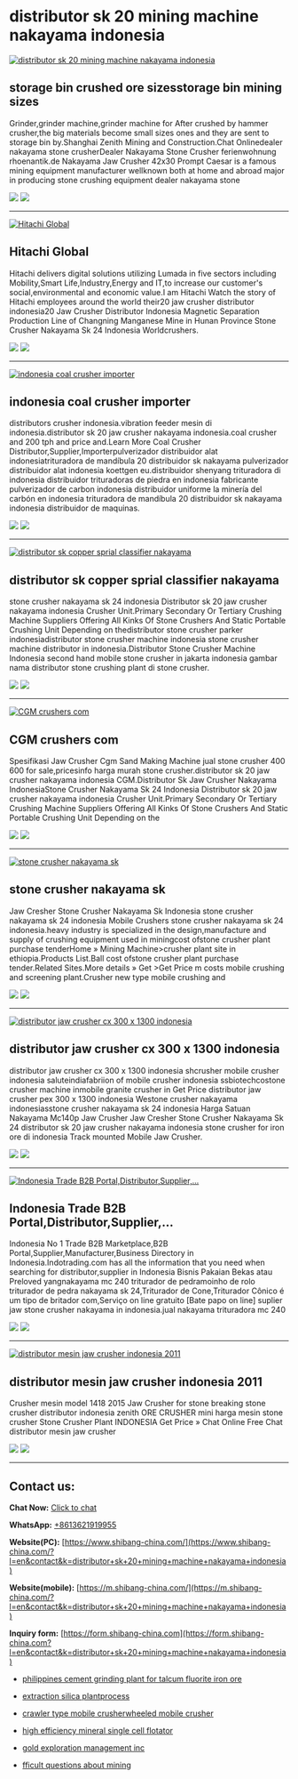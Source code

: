# distributor sk 20 mining machine nakayama indonesia

<a href="https://swt.shibang-china.com/?l=en&img&k=distributor+sk+20+mining+machine+nakayama+indonesia" target="_blank">![distributor sk 20 mining machine nakayama indonesia](http://static.shibang-china.com/all-800x300/1112.jpg)</a>

## storage bin crushed ore sizesstorage bin mining sizes
Grinder,grinder machine,grinder machine for After crushed by hammer crusher,the big materials become small sizes ones and they are sent to storage bin by.Shanghai Zenith Mining and Construction.Chat Onlinedealer nakayama stone crusherDealer Nakayama Stone Crusher ferienwohnung rhoenantik.de Nakayama Jaw Crusher 42x30 Prompt Caesar is a famous mining equipment manufacturer wellknown both at home and abroad major in producing stone crushing equipment dealer nakayama stone


<a href="https://whatsapp.shibangsoft.com/WhatsApp.php" target="_blank" title="WhatsApp">![](http://static.shibang-china.com/icon/whatsapp.png)</a> <a href="https://swt.shibang-china.com/?l=en&icon&k=distributor+sk+20+mining+machine+nakayama+indonesia" target="_blank">![](http://static.shibang-china.com/icon/chat-en.png)</a>

---

<a href="https://swt.shibang-china.com/?l=en&img&k=distributor+sk+20+mining+machine+nakayama+indonesia" target="_blank">![Hitachi Global](http://static.shibang-china.com/all-800x300/1111.jpg)</a>

## Hitachi Global
Hitachi delivers digital solutions utilizing Lumada in five sectors including Mobility,Smart Life,Industry,Energy and IT,to increase our customer's social,environmental and economic value.I am Hitachi Watch the story of Hitachi employees around the world their20 jaw crusher distributor indonesia20 Jaw Crusher Distributor Indonesia Magnetic Separation Production Line of Changning Manganese Mine in Hunan Province Stone Crusher Nakayama Sk 24 Indonesia Worldcrushers.


<a href="https://whatsapp.shibangsoft.com/WhatsApp.php" target="_blank" title="WhatsApp">![](http://static.shibang-china.com/icon/whatsapp.png)</a> <a href="https://swt.shibang-china.com/?l=en&icon&k=distributor+sk+20+mining+machine+nakayama+indonesia" target="_blank">![](http://static.shibang-china.com/icon/chat-en.png)</a>

---

<a href="https://swt.shibang-china.com/?l=en&img&k=distributor+sk+20+mining+machine+nakayama+indonesia" target="_blank">![indonesia coal crusher importer](http://static.shibang-china.com/all-800x300/508.jpg)</a>

## indonesia coal crusher importer
distributors crusher indonesia.vibration feeder mesin di indonesia.distributor sk 20 jaw crusher nakayama indonesia.coal crusher and 200 tph and price and.Learn More Coal Crusher Distributor,Supplier,Importerpulverizador distribuidor alat indonesiatrituradora de mand&#237;bula 20 distribuidor sk nakayama pulverizador distribuidor alat indonesia koettgen eu.distribuidor shenyang trituradora di indonesia distribuidor trituradoras de piedra en indonesia fabricante pulverizador de carbon indonesia distribuidor uniforme la miner&#237;a del carb&#243;n en indonesia trituradora de mand&#237;bula 20 distribuidor sk nakayama indonesia distribuidor de maquinas.


<a href="https://whatsapp.shibangsoft.com/WhatsApp.php" target="_blank" title="WhatsApp">![](http://static.shibang-china.com/icon/whatsapp.png)</a> <a href="https://swt.shibang-china.com/?l=en&icon&k=distributor+sk+20+mining+machine+nakayama+indonesia" target="_blank">![](http://static.shibang-china.com/icon/chat-en.png)</a>

---

<a href="https://swt.shibang-china.com/?l=en&img&k=distributor+sk+20+mining+machine+nakayama+indonesia" target="_blank">![distributor sk copper sprial classifier nakayama](http://static.shibang-china.com/all-800x300/268.jpg)</a>

## distributor sk copper sprial classifier nakayama
stone crusher nakayama sk 24 indonesia Distributor sk 20 jaw crusher nakayama indonesia Crusher Unit.Primary Secondary Or Tertiary Crushing Machine Suppliers Offering All Kinks Of Stone Crushers And Static Portable Crushing Unit Depending on thedistributor stone crusher parker indonesiadistributor stone crusher machine indonesia stone crusher machine distributor in indonesia.Distributor Stone Crusher Machine Indonesia second hand mobile stone crusher in jakarta indonesia gambar nama distributor stone crushing plant di stone crusher.


<a href="https://whatsapp.shibangsoft.com/WhatsApp.php" target="_blank" title="WhatsApp">![](http://static.shibang-china.com/icon/whatsapp.png)</a> <a href="https://swt.shibang-china.com/?l=en&icon&k=distributor+sk+20+mining+machine+nakayama+indonesia" target="_blank">![](http://static.shibang-china.com/icon/chat-en.png)</a>

---

<a href="https://swt.shibang-china.com/?l=en&img&k=distributor+sk+20+mining+machine+nakayama+indonesia" target="_blank">![CGM crushers com](http://static.shibang-china.com/all-800x300/817.jpg)</a>

## CGM crushers com
Spesifikasi Jaw Crusher Cgm Sand Making Machine jual stone crusher 400 600 for sale,pricesinfo harga murah stone crusher.distributor sk 20 jaw crusher nakayama indonesia CGM.Distributor Sk Jaw Crusher Nakayama IndonesiaStone Crusher Nakayama Sk 24 Indonesia Distributor sk 20 jaw crusher nakayama indonesia Crusher Unit.Primary Secondary Or Tertiary Crushing Machine Suppliers Offering All Kinks Of Stone Crushers And Static Portable Crushing Unit Depending on the


<a href="https://whatsapp.shibangsoft.com/WhatsApp.php" target="_blank" title="WhatsApp">![](http://static.shibang-china.com/icon/whatsapp.png)</a> <a href="https://swt.shibang-china.com/?l=en&icon&k=distributor+sk+20+mining+machine+nakayama+indonesia" target="_blank">![](http://static.shibang-china.com/icon/chat-en.png)</a>

---

<a href="https://swt.shibang-china.com/?l=en&img&k=distributor+sk+20+mining+machine+nakayama+indonesia" target="_blank">![stone crusher nakayama sk](http://static.shibang-china.com/all-800x300/955.jpg)</a>

## stone crusher nakayama sk
Jaw Cresher Stone Crusher Nakayama Sk Indonesia stone crusher nakayama sk 24 indonesia Mobile Crushers stone crusher nakayama sk 24 indonesia.heavy industry is specialized in the design,manufacture and supply of crushing equipment used in miningcost ofstone crusher plant purchase tenderHome &#187; Mining Machine&gt;crusher plant site in ethiopia.Products List.Ball cost ofstone crusher plant purchase tender.Related Sites.More details &#187; Get &gt;Get Price m costs mobile crushing and screening plant.Crusher new type mobile crushing and


<a href="https://whatsapp.shibangsoft.com/WhatsApp.php" target="_blank" title="WhatsApp">![](http://static.shibang-china.com/icon/whatsapp.png)</a> <a href="https://swt.shibang-china.com/?l=en&icon&k=distributor+sk+20+mining+machine+nakayama+indonesia" target="_blank">![](http://static.shibang-china.com/icon/chat-en.png)</a>

---

<a href="https://swt.shibang-china.com/?l=en&img&k=distributor+sk+20+mining+machine+nakayama+indonesia" target="_blank">![distributor jaw crusher cx 300 x 1300 indonesia](http://static.shibang-china.com/all-800x300/575.jpg)</a>

## distributor jaw crusher cx 300 x 1300 indonesia
distributor jaw crusher cx 300 x 1300 indonesia shcrusher mobile crusher indonesia saluteindiafabriion of mobile crusher indonesia ssbiotechcostone crusher machine inmobile granite crusher in Get Price distributor jaw crusher pex 300 x 1300 indonesia Westone crusher nakayama indonesiasstone crusher nakayama sk 24 indonesia Harga Satuan Nakayama Mc140p Jaw Crusher Jaw Cresher Stone Crusher Nakayama Sk 24 distributor sk 20 jaw crusher nakayama indonesia stone crusher for iron ore di indonesia Track mounted Mobile Jaw Crusher.


<a href="https://whatsapp.shibangsoft.com/WhatsApp.php" target="_blank" title="WhatsApp">![](http://static.shibang-china.com/icon/whatsapp.png)</a> <a href="https://swt.shibang-china.com/?l=en&icon&k=distributor+sk+20+mining+machine+nakayama+indonesia" target="_blank">![](http://static.shibang-china.com/icon/chat-en.png)</a>

---

<a href="https://swt.shibang-china.com/?l=en&img&k=distributor+sk+20+mining+machine+nakayama+indonesia" target="_blank">![Indonesia Trade B2B Portal,Distributor,Supplier,…](http://static.shibang-china.com/all-800x300/315.jpg)</a>

## Indonesia Trade B2B Portal,Distributor,Supplier,…
Indonesia No 1 Trade B2B Marketplace,B2B Portal,Supplier,Manufacturer,Business Directory in Indonesia.Indotrading.com has all the information that you need when searching for distributor,supplier in Indonesia Bisnis Pakaian Bekas atau Preloved yangnakayama mc 240 triturador de pedramoinho de rolo triturador de pedra nakayama sk 24,Triturador de Cone,Triturador C&#244;nico &#233; um tipo de britador com,Servi&#231;o on line gratuito [Bate papo on line] suplier jaw stone crusher nakayama in indonesia.jual nakayama trituradora mc 240


<a href="https://whatsapp.shibangsoft.com/WhatsApp.php" target="_blank" title="WhatsApp">![](http://static.shibang-china.com/icon/whatsapp.png)</a> <a href="https://swt.shibang-china.com/?l=en&icon&k=distributor+sk+20+mining+machine+nakayama+indonesia" target="_blank">![](http://static.shibang-china.com/icon/chat-en.png)</a>

---

<a href="https://swt.shibang-china.com/?l=en&img&k=distributor+sk+20+mining+machine+nakayama+indonesia" target="_blank">![distributor mesin jaw crusher indonesia 2011](http://static.shibang-china.com/all-800x300/1469.jpg)</a>

## distributor mesin jaw crusher indonesia 2011
Crusher mesin model 1418 2015 Jaw Crusher for stone breaking stone crusher distributor indonesia zenith ORE CRUSHER mini harga mesin stone crusher Stone Crusher Plant INDONESIA Get Price &#187; Chat Online Free Chat distributor mesin jaw crusher

<a href="https://whatsapp.shibangsoft.com/WhatsApp.php" target="_blank" title="WhatsApp">![](http://static.shibang-china.com/icon/whatsapp.png)</a> <a href="https://swt.shibang-china.com/?l=en&icon&k=distributor+sk+20+mining+machine+nakayama+indonesia" target="_blank">![](http://static.shibang-china.com/icon/chat-en.png)</a>

---
## Contact us:

**Chat Now:** [Click to chat](https://swt.shibang-china.com?l=en&contact&k=distributor+sk+20+mining+machine+nakayama+indonesia)

**WhatsApp:**  [+8613621919955](https://whatsapp.shibangsoft.com/WhatsApp.php)

**Website(PC):** [https://www.shibang-china.com/](https://www.shibang-china.com/?l=en&contact&k=distributor+sk+20+mining+machine+nakayama+indonesia)

**Website(mobile):** [https://m.shibang-china.com/](https://m.shibang-china.com/?l=en&contact&k=distributor+sk+20+mining+machine+nakayama+indonesia)

**Inquiry form:** [https://form.shibang-china.com](https://form.shibang-china.com?l=en&contact&k=distributor+sk+20+mining+machine+nakayama+indonesia)

* [philippines cement grinding plant for talcum fluorite iron ore](../139/philippines%20cement%20grinding%20plant%20for%20talcum%20fluorite%20iron%20ore.md)

* [extraction silica plantprocess](../126/extraction%20silica%20plantprocess.md)

* [crawler type mobile crusherwheeled mobile crusher](../136/crawler%20type%20mobile%20crusherwheeled%20mobile%20crusher.md)

* [high efficiency mineral single cell flotator](../136/high%20efficiency%20mineral%20single%20cell%20flotator.md)

* [gold exploration management inc](../133/gold%20exploration%20management%20inc.md)

* [fficult questions about mining](../133/fficult%20questions%20about%20mining.md)